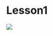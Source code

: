 # Lesson1
<img src = "https://avatars.mds.yandex.net/i?id=74cd564889f8495f93aff9bdd5d30c91894032b0-9236004-images-thumbs&n=13"/>

